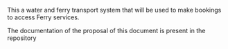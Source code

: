 This a water and ferry transport system that will be used to make bookings to access Ferry services.


The documentation of the proposal of this document is present in the repository
